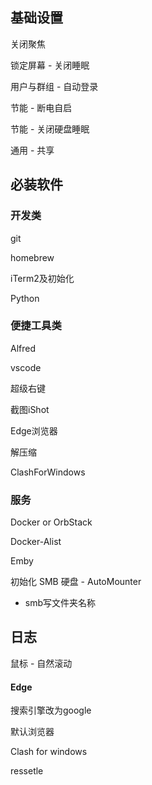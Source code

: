 ## 基础设置

关闭聚焦

锁定屏幕 - 关闭睡眠

用户与群组 - 自动登录

节能 - 断电自启

节能 - 关闭硬盘睡眠

通用  - 共享

## 必装软件

### 开发类

git

homebrew

iTerm2及初始化

Python

### 便捷工具类

Alfred

vscode

超级右键

截图iShot

Edge浏览器

解压缩

ClashForWindows

### 服务

Docker or OrbStack

Docker-Alist

Emby

初始化 SMB 硬盘 - AutoMounter

- smb写文件夹名称

## 日志

鼠标 - 自然滚动

#### Edge

搜索引擎改为google

默认浏览器

Clash for windows

ressetle